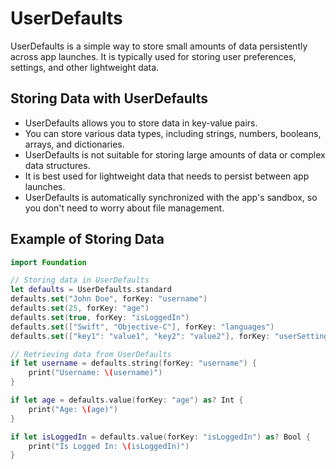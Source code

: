# UserDefaults

UserDefaults is a simple way to store small amounts of data persistently across app launches. It is typically used for storing user preferences, settings, and other lightweight data.


## Storing Data with UserDefaults
- UserDefaults allows you to store data in key-value pairs.
- You can store various data types, including strings, numbers, booleans, arrays, and dictionaries.
- UserDefaults is not suitable for storing large amounts of data or complex data structures.
- It is best used for lightweight data that needs to persist between app launches.
- UserDefaults is automatically synchronized with the app's sandbox, so you don't need to worry about file management.

## Example of Storing Data
```swift
import Foundation

// Storing data in UserDefaults
let defaults = UserDefaults.standard
defaults.set("John Doe", forKey: "username")
defaults.set(25, forKey: "age")
defaults.set(true, forKey: "isLoggedIn")
defaults.set(["Swift", "Objective-C"], forKey: "languages")
defaults.set(["key1": "value1", "key2": "value2"], forKey: "userSettings")

// Retrieving data from UserDefaults
if let username = defaults.string(forKey: "username") {
    print("Username: \(username)")
}

if let age = defaults.value(forKey: "age") as? Int {
    print("Age: \(age)")
}

if let isLoggedIn = defaults.value(forKey: "isLoggedIn") as? Bool {
    print("Is Logged In: \(isLoggedIn)")
}

```